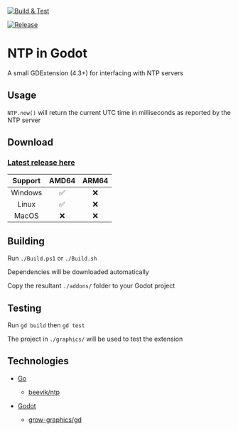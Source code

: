 [![Build & Test](https://github.com/ynot01/ntp-godot-go/actions/workflows/go.yml/badge.svg)](https://github.com/ynot01/ntp-godot-go/actions/workflows/go.yml)

[![Release](https://github.com/ynot01/ntp-godot-go/actions/workflows/release.yml/badge.svg)](https://github.com/ynot01/ntp-godot-go/actions/workflows/release.yml)

# NTP in Godot

A small GDExtension (4.3+) for interfacing with NTP servers

## Usage

`NTP.now()` will return the current UTC time in milliseconds as reported by the NTP server

## Download

### [Latest release here](https://github.com/ynot01/ntp-godot-go/releases/latest/download/addons.zip)

| Support | AMD64 | ARM64 |
| :---:   | :---: | :---: |
| Windows | ✅   | ❌    |
| Linux   | ✅   | ❌    |
| MacOS   | ❌   | ❌    |

## Building

Run `./Build.ps1` or `./Build.sh`

Dependencies will be downloaded automatically

Copy the resultant `./addons/` folder to your Godot project

## Testing

Run `gd build` then `gd test`

The project in `./graphics/` will be used to test the extension

## Technologies

- [Go](https://go.dev/dl)

  - [beevik/ntp](https://github.com/beevik/ntp)

- [Godot](https://godotengine.org/download)

  - [grow-graphics/gd](https://github.com/grow-graphics/gd)
